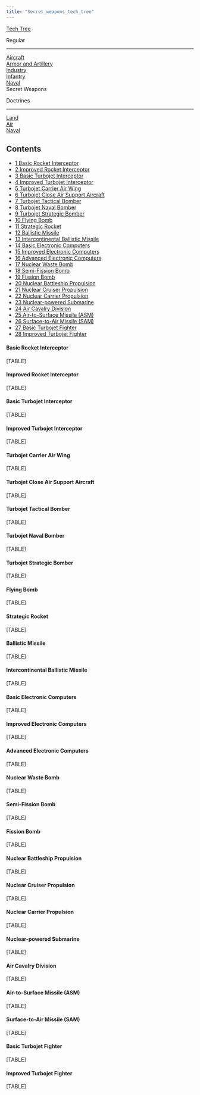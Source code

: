 ```yaml
---
title: "Secret_weapons_tech_tree"
---
```


[Tech Tree](/Tech_Tree "Tech Tree")

Regular

------------------------------------------------------------------------

[Aircraft](/Aircraft_Tech_Tree "Aircraft Tech Tree")  
[Armor and
Artillery](/Armor_and_Artillery_Tech_Tree "Armor and Artillery Tech Tree")  
[Industry](/Industry_Tech_Tree "Industry Tech Tree")  
[Infantry](/Infantry_Tech_Tree "Infantry Tech Tree")  
[Naval](/Naval_Tech_Tree "Naval Tech Tree")  
Secret Weapons

Doctrines

------------------------------------------------------------------------

[Land](/Land_Doctrine_Tech_Tree "Land Doctrine Tech Tree")  
[Air](/Air_Doctrine_Tech_Tree "Air Doctrine Tech Tree")  
[Naval](/Naval_Doctrine_Tech_Tree "Naval Doctrine Tech Tree")

## Contents

-   [ 1 Basic Rocket Interceptor ](#Basic_Rocket_Interceptor)
-   [ 2 Improved Rocket Interceptor ](#Improved_Rocket_Interceptor)
-   [ 3 Basic Turbojet Interceptor ](#Basic_Turbojet_Interceptor)
-   [ 4 Improved Turbojet Interceptor ](#Improved_Turbojet_Interceptor)
-   [ 5 Turbojet Carrier Air Wing ](#Turbojet_Carrier_Air_Wing)
-   [ 6 Turbojet Close Air Support Aircraft
    ](#Turbojet_Close_Air_Support_Aircraft)
-   [ 7 Turbojet Tactical Bomber ](#Turbojet_Tactical_Bomber)
-   [ 8 Turbojet Naval Bomber ](#Turbojet_Naval_Bomber)
-   [ 9 Turbojet Strategic Bomber ](#Turbojet_Strategic_Bomber)
-   [ 10 Flying Bomb ](#Flying_Bomb)
-   [ 11 Strategic Rocket ](#Strategic_Rocket)
-   [ 12 Ballistic Missile ](#Ballistic_Missile)
-   [ 13 Intercontinental Ballistic Missile
    ](#Intercontinental_Ballistic_Missile)
-   [ 14 Basic Electronic Computers ](#Basic_Electronic_Computers)
-   [ 15 Improved Electronic Computers ](#Improved_Electronic_Computers)
-   [ 16 Advanced Electronic Computers ](#Advanced_Electronic_Computers)
-   [ 17 Nuclear Waste Bomb ](#Nuclear_Waste_Bomb)
-   [ 18 Semi-Fission Bomb ](#Semi-Fission_Bomb)
-   [ 19 Fission Bomb ](#Fission_Bomb)
-   [ 20 Nuclear Battleship Propulsion ](#Nuclear_Battleship_Propulsion)
-   [ 21 Nuclear Cruiser Propulsion ](#Nuclear_Cruiser_Propulsion)
-   [ 22 Nuclear Carrier Propulsion ](#Nuclear_Carrier_Propulsion)
-   [ 23 Nuclear-powered Submarine ](#Nuclear-powered_Submarine)
-   [ 24 Air Cavalry Division ](#Air_Cavalry_Division)
-   [ 25 Air-to-Surface Missile (ASM)
    ](#Air-to-Surface_Missile_.28ASM.29)
-   [ 26 Surface-to-Air Missile (SAM)
    ](#Surface-to-Air_Missile_.28SAM.29)
-   [ 27 Basic Turbojet Fighter ](#Basic_Turbojet_Fighter)
-   [ 28 Improved Turbojet Fighter ](#Improved_Turbojet_Fighter)

####  Basic Rocket Interceptor 

[TABLE]

####  Improved Rocket Interceptor 

[TABLE]

####  Basic Turbojet Interceptor 

[TABLE]

####  Improved Turbojet Interceptor 

[TABLE]

####  Turbojet Carrier Air Wing 

[TABLE]

####  Turbojet Close Air Support Aircraft 

[TABLE]

####  Turbojet Tactical Bomber 

[TABLE]

####  Turbojet Naval Bomber 

[TABLE]

####  Turbojet Strategic Bomber 

[TABLE]

####  Flying Bomb 

[TABLE]

####  Strategic Rocket 

[TABLE]

####  Ballistic Missile 

[TABLE]

####  Intercontinental Ballistic Missile 

[TABLE]

####  Basic Electronic Computers 

[TABLE]

####  Improved Electronic Computers 

[TABLE]

####  Advanced Electronic Computers 

[TABLE]

####  Nuclear Waste Bomb 

[TABLE]

####  Semi-Fission Bomb 

[TABLE]

####  Fission Bomb 

[TABLE]

####  Nuclear Battleship Propulsion 

[TABLE]

####  Nuclear Cruiser Propulsion 

[TABLE]

####  Nuclear Carrier Propulsion 

[TABLE]

####  Nuclear-powered Submarine 

[TABLE]

####  Air Cavalry Division 

[TABLE]

####    Air-to-Surface Missile (ASM) 

[TABLE]

####    Surface-to-Air Missile (SAM) 

[TABLE]

####  Basic Turbojet Fighter 

[TABLE]

####  Improved Turbojet Fighter 

[TABLE]
